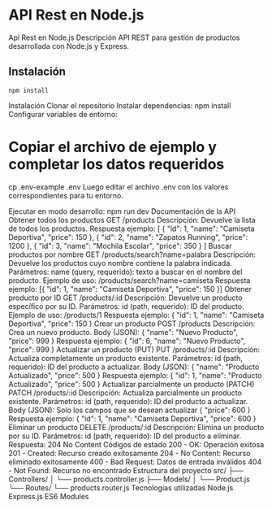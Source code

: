 # API Rest en Node.js



Api Rest en Node.js
Descripción
API REST para gestión de productos desarrollada con Node.js y Express.

## Instalación

```shell
npm install
```
Instalación
Clonar el repositorio
Instalar dependencias:
npm install
Configurar variables de entorno:
# Copiar el archivo de ejemplo y completar los datos requeridos
cp .env-example .env
Luego editar el archivo .env con los valores correspondientes para tu entorno.

Ejecutar en modo desarrollo:
npm run dev
Documentación de la API
Obtener todos los productos
GET /products
Descripción: Devuelve la lista de todos los productos.
Respuesta ejemplo:
[
  { "id": 1, "name": "Camiseta Deportiva", "price": 150 },
  { "id": 2, "name": "Zapatos Running", "price": 1200 },
  { "id": 3, "name": "Mochila Escolar", "price": 350 }
]
Buscar productos por nombre
GET /products/search?name=palabra
Descripción: Devuelve los productos cuyo nombre contiene la palabra indicada.
Parámetros:
name (query, requerido): texto a buscar en el nombre del producto.
Ejemplo de uso: /products/search?name=camiseta
Respuesta ejemplo:
[{ "id": 1, "name": "Camiseta Deportiva", "price": 150 }]
Obtener producto por ID
GET /products/:id
Descripción: Devuelve un producto específico por su ID.
Parámetros:
id (path, requerido): ID del producto.
Ejemplo de uso: /products/1
Respuesta ejemplo:
{ "id": 1, "name": "Camiseta Deportiva", "price": 150 }
Crear un producto
POST /products
Descripción: Crea un nuevo producto.
Body (JSON):
{ "name": "Nuevo Producto", "price": 999 }
Respuesta ejemplo:
{ "id": 6, "name": "Nuevo Producto", "price": 999 }
Actualizar un producto (PUT)
PUT /products/:id
Descripción: Actualiza completamente un producto existente.
Parámetros:
id (path, requerido): ID del producto a actualizar.
Body (JSON):
{ "name": "Producto Actualizado", "price": 500 }
Respuesta ejemplo:
{ "id": 1, "name": "Producto Actualizado", "price": 500 }
Actualizar parcialmente un producto (PATCH)
PATCH /products/:id
Descripción: Actualiza parcialmente un producto existente.
Parámetros:
id (path, requerido): ID del producto a actualizar.
Body (JSON): Solo los campos que se desean actualizar
{ "price": 600 }
Respuesta ejemplo:
{ "id": 1, "name": "Camiseta Deportiva", "price": 600 }
Eliminar un producto
DELETE /products/:id
Descripción: Elimina un producto por su ID.
Parámetros:
id (path, requerido): ID del producto a eliminar.
Respuesta: 204 No Content
Códigos de estado
200 - OK: Operación exitosa
201 - Created: Recurso creado exitosamente
204 - No Content: Recurso eliminado exitosamente
400 - Bad Request: Datos de entrada inválidos
404 - Not Found: Recurso no encontrado
Estructura del proyecto
src/
├── Controllers/
│   └── products.controller.js
├── Models/
│   └── Product.js
└── Routes/
    └── products.router.js
Tecnologías utilizadas
Node.js
Express.js
ES6 Modules